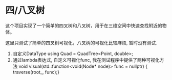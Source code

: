 # 四/八叉树

这个项目实现了一个简单的四叉树和八叉树，用于在三维空间中快速查找附近的物体。

这里只测试了简单的四叉树可视化，八叉树的可视化比较麻烦, 暂时没有测试.


1. 自定义DataType
   using Quad = QuadTree<Point, double>;
2. 通过lambda表达式, 自定义可视化func, 我在测试程序中提供了两种可视化方法
   void visual(std::function<void(Node* node)> func = nullptr) { traverse(root_, func);}